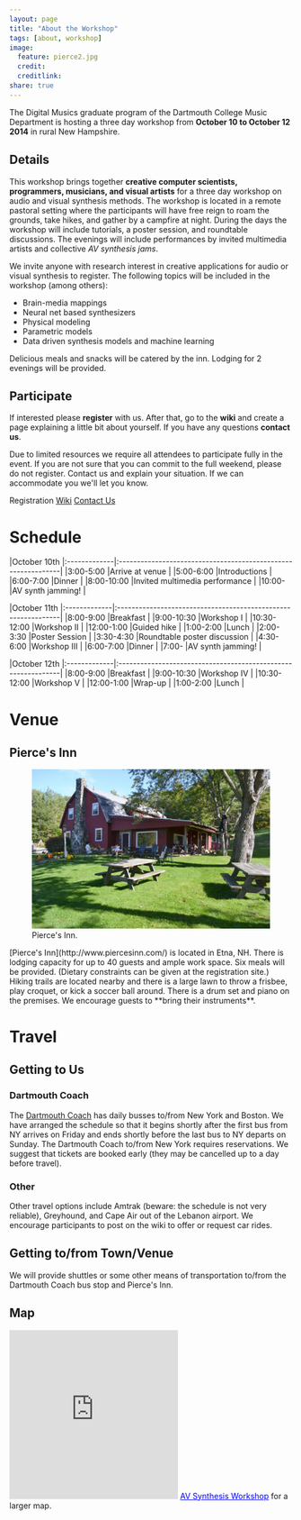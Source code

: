 ```yaml
---
layout: page
title: "About the Workshop"
tags: [about, workshop]
image:
  feature: pierce2.jpg
  credit: 
  creditlink: 
share: true
---
```


<a name="about"></a>

The Digital Musics graduate program of the Dartmouth College Music Department is hosting a three day workshop from **October 10 to October 12 2014** in rural New Hampshire.

## Details
This workshop brings together **creative computer scientists, programmers, musicians, and visual artists** for a three day workshop on audio and visual synthesis methods. The workshop is located in a remote pastoral setting where the participants will have free reign to roam the grounds, take hikes, and gather by a campfire at night. During the days the workshop will include tutorials, a poster session, and roundtable discussions. The evenings will include performances by invited multimedia artists and collective *AV synthesis jams*.

We invite anyone with research interest in creative applications for audio or visual synthesis to register. The following topics will be included in the workshop (among others):

- Brain-media mappings
- Neural net based synthesizers
- Physical modeling
- Parametric models
- Data driven synthesis models and machine learning

Delicious meals and snacks will be catered by the inn. Lodging for 2 evenings will be provided.

## Participate
If interested please **register** with us. After that, go to the **wiki** and create a page explaining a little bit about yourself. If you have any questions **contact us**.

Due to limited resources we require all attendees to participate fully in the event. If you are not sure that you can commit to the full weekend, please do not register. Contact us and explain your situation. If we can accommodate you we'll let you know.

<script src="http://max.jotfor.ms/static/feedback2.js?3.2.3310" type="text/javascript">
  var JFL_42325467071149 = new JotformFeedback({
    formId:'42325467071149',
    base:'http://jotform.us/',
    windowTitle:'Registration',
    background:'#FFA500',
    fontColor:'#FFFFFF',
    type:false,
    height:500,
    width:700,
    openOnLoad:false
  });
</script>

<a class="btn btn-success lightbox-42325467071149">Registration</a> <a href="https://github.com/woodshop/woodshop.github.io/wiki" class="btn btn-info">Wiki</a> <a href="mailto:sarroff@cs.dartmouth.edu" class="btn btn-primary">Contact Us</a>

# Schedule 
<a name="schedule"></a>

|October 10th
|:-------------|:--------------------------------------------------------------|
|3:00-5:00     |Arrive at venue                                                |
|5:00-6:00     |Introductions                                                  |
|6:00-7:00     |Dinner                                                         | 
|8:00-10:00    |Invited multimedia performance                                 |
|10:00-        |AV synth jamming!                                              |

|October 11th
|:-------------|:--------------------------------------------------------------|
|8:00-9:00     |Breakfast                                                      |
|9:00-10:30    |Workshop I                                                     |
|10:30-12:00   |Workshop II                                                    |
|12:00-1:00    |Guided hike                                                    |
|1:00-2:00     |Lunch                                                          |
|2:00-3:30     |Poster Session                                                 |
|3:30-4:30     |Roundtable poster discussion                                   |
|4:30-6:00     |Workshop III                                                   |
|6:00-7:00     |Dinner                                                         |
|7:00-         |AV synth jamming!                                              |


|October 12th
|:-------------|:--------------------------------------------------------------|
|8:00-9:00     |Breakfast                                                      | 
|9:00-10:30    |Workshop IV                                                    |
|10:30-12:00   |Workshop V                                                     |
|12:00-1:00    |Wrap-up                                                        |
|1:00-2:00     |Lunch                                                          |

# Venue
<a name="venue"></a>

## Pierce's Inn
<figure>
	<a href="/images/pierce2.jpg"><img src="/images/pierce2.jpg" alt=""></a>
	<figcaption>Pierce's Inn.</figcaption>
</figure>
[Pierce's Inn](http://www.piercesinn.com/) is located in Etna, NH. There is lodging capacity for up to 40 guests and ample work space. Six meals will be provided. (Dietary constraints can be given at the registration site.) Hiking trails are located nearby and there is a large lawn to throw a frisbee, play croquet, or kick a soccer ball around. There is a drum set and piano on the premises. We encourage guests to **bring their instruments**.

# Travel
<a name="travel"></a>

## Getting to Us

### Dartmouth Coach
The [Dartmouth Coach](http://www.dartmouthcoach.com/) has daily busses to/from New York and Boston. We have arranged the schedule so that it begins shortly after the first bus from NY arrives on Friday and ends shortly before the last bus to NY departs on Sunday. The Dartmouth Coach to/from New York requires reservations. We suggest that tickets are booked early (they may be cancelled up to a day before travel).

### Other
Other travel options include Amtrak (beware: the schedule is not very reliable), Greyhound, and Cape Air out of the Lebanon airport. We encourage participants to post on the wiki to offer or request car rides.

## Getting to/from Town/Venue
We will provide shuttles or some other means of transportation to/from the Dartmouth Coach bus stop and Pierce's Inn.

## Map
<iframe id="container" width="300" height="300" frameborder="0" scrolling="no" marginheight="0" marginwidth="0" src="https://www.google.com/maps/ms?msa=0&amp;msid=211288928416186277002.0004e3d90654812a0bd19&amp;ie=UTF8&amp;t=m&amp;ll=43.720497,-72.258453&amp;spn=0.148876,0.205994&amp;z=11&amp;output=embed"></iframe>
<a href="https://www.google.com/maps/ms?msa=0&amp;msid=211288928416186277002.0004e3d90654812a0bd19&amp;ie=UTF8&amp;t=m&amp;ll=43.720497,-72.258453&amp;spn=0.148876,0.205994&amp;z=11&amp;source=embed" style="color:#0000FF;text-align:left">AV Synthesis Workshop</a> for a larger map.



